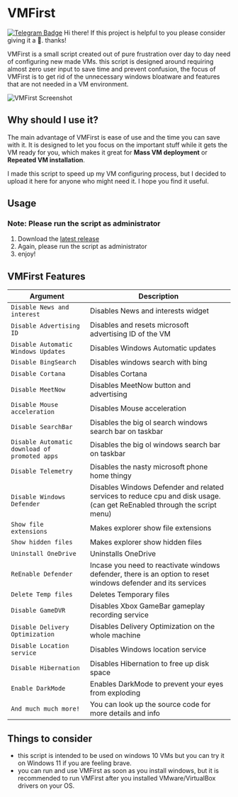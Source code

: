 # VMFirst

[![Telegram Badge](https://img.shields.io/badge/-HurbSquad-2ca5e0?style=flat&logo=telegram&logoColor=white&link=https://www.t.me/al1almasi)](https://www.t.me/HurbSquad)
Hi there! If this project is helpful to you please consider giving it a 🌟. thanks!

VMFirst is a small script created out of pure frustration over day to day need of configuring new made VMs. this script is designed around requiring almost zero user input to save time and prevent confusion, the focus of VMFirst is to get rid of the unnecessary windows bloatware and features that are not needed in a VM environment.

![VMFirst Screenshot](https://github.com/Ferixy/VMFirst/assets/77561374/3fcc868f-2c51-4ebb-9a1f-fc14ab868276)

## Why should I use it?

The main advantage of VMFirst is ease of use and the time you can save with it. It is designed to let you focus on the important stuff while it gets the VM ready for you, which makes it great for **Mass VM deployment** or **Repeated VM installation**.

I made this script to speed up my VM configuring process, but I decided to upload it here for anyone who might need it. I hope you find it useful.

## Usage
### Note: Please run the script as administrator

1. Download the [latest release](https://github.com/ferixy/vmfirst/releases/)
2. Again, please run the script as administrator
3. enjoy!

## VMFirst Features


| Argument                  | Description                                                                              |
| ------------------------- | -----------------------------------------------------------------------                  |
| `Disable News and interest`     | Disables News and interests widget               |
| `Disable Advertising ID`                      | Disables and resets microsoft advertising ID of the VM |
| `Disable Automatic Windows Updates`   | Disables Windows Automatic updates                                       |
| `Disable BingSearch` | Disables windows search with bing                                |
| `Disable Cortana`                 | Disables Cortana                                                             |
| `Disable MeetNow`     | Disables MeetNow button and advertising                                                                 |
| `Disable Mouse acceleration`       | Disables Mouse acceleration                                                              |
| `Disable SearchBar` | Disables the big ol search windows search bar on taskbar                                                         |
| `Disable Automatic download of promoted apps` | Disables the big ol windows search bar on taskbar                                                         | 
| `Disable Telemetry` | Disables the nasty microsoft phone home thingy                                                        |
| `Disable Windows Defender` | Disables Windows Defender and related services to reduce cpu and disk usage.(can get ReEnabled through the script menu)                                                      |
| `Show file extensions ` | Makes explorer show file extensions                                                        |
| `Show hidden files` | Makes explorer show hidden files                                                        |
| `Uninstall OneDrive` | Uninstalls OneDrive                                                        |
| `ReEnable Defender` | Incase you need to reactivate windows defender, there is an option to reset windows defender and its services                                                        |
| `Delete Temp files` | Deletes Temporary files                                                        |
| `Disable GameDVR` | Disables Xbox GameBar gameplay recording service                                                        |
| `Disable Delivery Optimization` | Disables Delivery Optimization on the whole machine                                                        |
| `Disable Location service` | Disables Windows location service                                                        |
| `Disable Hibernation` | Disables Hibernation to free up disk space                                                      |
| `Enable DarkMode` | Enables DarkMode to prevent your eyes from exploding                                                     |
| `And much much more!` | You can look up the source code for more details and info

## Things to consider

- this script is intended to be used on windows 10 VMs but you can try it on Windows 11 if you are feeling brave.
- you can run and use VMFirst as soon as you install windows, but it is recommended to run VMFirst after you installed VMware/VirtualBox drivers on your OS.
